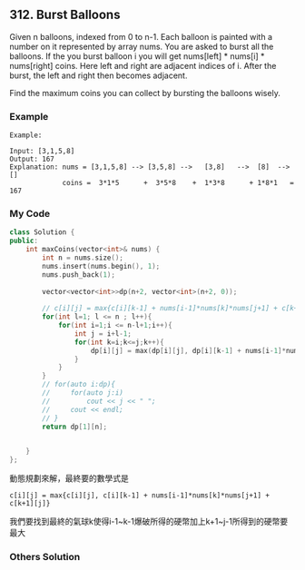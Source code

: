 ## 312. Burst Balloons

Given n balloons, indexed from 0 to n-1. Each balloon is painted with a number on it represented by array nums. You are asked to burst all the balloons. If the you burst balloon i you will get nums[left] * nums[i] * nums[right] coins. Here left and right are adjacent indices of i. After the burst, the left and right then becomes adjacent.

Find the maximum coins you can collect by bursting the balloons wisely.

### Example
```
Example:

Input: [3,1,5,8]
Output: 167 
Explanation: nums = [3,1,5,8] --> [3,5,8] -->   [3,8]   -->  [8]  --> []
             coins =  3*1*5      +  3*5*8    +  1*3*8      + 1*8*1   = 167
```

### My Code
```c++
class Solution {
public:
    int maxCoins(vector<int>& nums) {
        int n = nums.size();
        nums.insert(nums.begin(), 1);
        nums.push_back(1);
        
        vector<vector<int>>dp(n+2, vector<int>(n+2, 0));
        
        // c[i][j] = max{c[i][k-1] + nums[i-1]*nums[k]*nums[j+1] + c[k+1][j]}
        for(int l=1; l <= n ; l++){
            for(int i=1;i <= n-l+1;i++){
                int j = i+l-1;
                for(int k=i;k<=j;k++){
                    dp[i][j] = max(dp[i][j], dp[i][k-1] + nums[i-1]*nums[k]*nums[j+1] + dp[k+1][j]);
                }
            }
        }
        // for(auto i:dp){
        //     for(auto j:i)
        //         cout << j << " ";
        //     cout << endl;
        // }
        return dp[1][n];
        

    }
};
```
動態規劃來解，最終要的數學式是
```
c[i][j] = max{c[i][j], c[i][k-1] + nums[i-1]*nums[k]*nums[j+1] + c[k+1][j]}
```
我們要找到最終的氣球k使得i-1\~k-1爆破所得的硬幣加上k+1\~j-1所得到的硬幣要最大


### Others Solution
```c++
```


